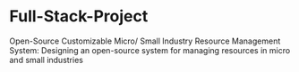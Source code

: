 # Full-Stack-Project
Open-Source Customizable Micro/ Small Industry Resource Management System: Designing an open-source system for managing resources in micro and small industries
